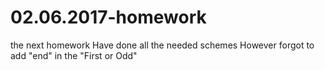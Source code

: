 # 02.06.2017-homework
the next homework
Have done all the needed schemes
However forgot to add "end" in the "First or Odd"
